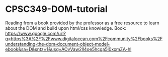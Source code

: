 # CPSC349-DOM-tutorial
Reading from a book provided by the professor as a free resource to learn about the DOM and build upon html/css knowledge. 
Book: https://www.google.com/url?q=https%3A%2F%2Fwww.digitalocean.com%2Fcommunity%2Fbooks%2Funderstanding-the-dom-document-object-model-ebook&sa=D&sntz=1&usg=AOvVaw2Il4oe5hcga5l0xxmZA-hl 
